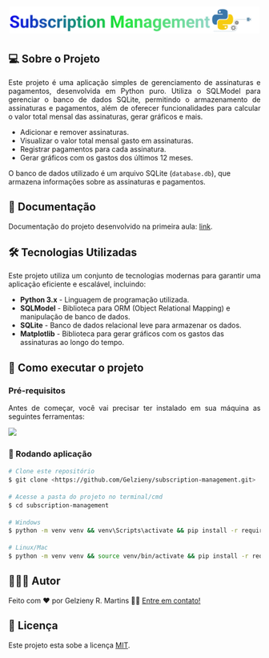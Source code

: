 <h1 align="center"> 
  <div>
    <img alt="Logo do python" title="#logo" src=".github/logo.svg" width="500"/>
  <div>
</h1>



## 💻 Sobre o Projeto

<p align="justify">
Este projeto é uma aplicação simples de gerenciamento de assinaturas e pagamentos, desenvolvida em Python puro. Utiliza o SQLModel para gerenciar o banco de dados SQLite, permitindo o armazenamento de assinaturas e pagamentos, além de oferecer funcionalidades para calcular o valor total mensal das assinaturas, gerar gráficos e mais.
</p>

- Adicionar e remover assinaturas.
- Visualizar o valor total mensal gasto em assinaturas.
- Registrar pagamentos para cada assinatura.
- Gerar gráficos com os gastos dos últimos 12 meses.

O banco de dados utilizado é um arquivo SQLite (`database.db`), que armazena informações sobre as assinaturas e pagamentos.

## 📝 Documentação

Documentação do projeto desenvolvido na primeira aula: [link](https://grizzly-amaranthus-f6a.notion.site/Projeto-1-Python-Puro-15b6cf8ea89f80c9a3e9d2882eed45e6).

## 🛠 Tecnologias Utilizadas

<p align="justify">Este projeto utiliza um conjunto de tecnologias modernas para garantir uma aplicação eficiente e escalável, incluindo:</p>

- **Python 3.x** - Linguagem de programação utilizada.
- **SQLModel** - Biblioteca para ORM (Object Relational Mapping) e manipulação de banco de dados.
- **SQLite** - Banco de dados relacional leve para armazenar os dados.
- **Matplotlib** - Biblioteca para gerar gráficos com os gastos das assinaturas ao longo do tempo.

## 🚀 Como executar o projeto

### Pré-requisitos

<p align="justify">Antes de começar, você vai precisar ter instalado em sua máquina as seguintes ferramentas:</p>

<a href="https://skillicons.dev">
  <img src="https://skillicons.dev/icons?i=git,python,vscode" />
</a>

### 🎲 Rodando aplicação

```bash
# Clone este repositório
$ git clone <https://github.com/Gelzieny/subscription-management.git>

# Acesse a pasta do projeto no terminal/cmd
$ cd subscription-management

# Windows
$ python -m venv venv && venv\Scripts\activate && pip install -r requirements.txt

# Linux/Mac
$ python -m venv venv && source venv/bin/activate && pip install -r requirements.txt
````



## 🧑🏻‍💻 Autor

Feito com ❤️ por Gelzieny R. Martins 👋🏽 [Entre em contato!](https://www.linkedin.com/in/gelzieny/)

## 📝 Licença

Este projeto esta sobe a licença [MIT](./LICENSE).

